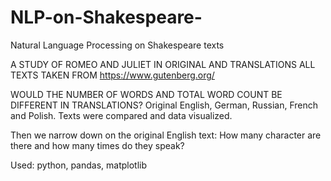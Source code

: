 # NLP-on-Shakespeare-
Natural Language Processing on Shakespeare texts

A STUDY OF ROMEO AND JULIET IN ORIGINAL AND TRANSLATIONS 
ALL TEXTS TAKEN FROM https://www.gutenberg.org/


WOULD THE NUMBER OF WORDS AND TOTAL WORD COUNT BE DIFFERENT IN TRANSLATIONS?
Original English, German, Russian, French and Polish.
Texts were compared and data visualized.

Then we narrow down on the original English text:
How many character are there and how many times do they speak?

Used: python, pandas, matplotlib
